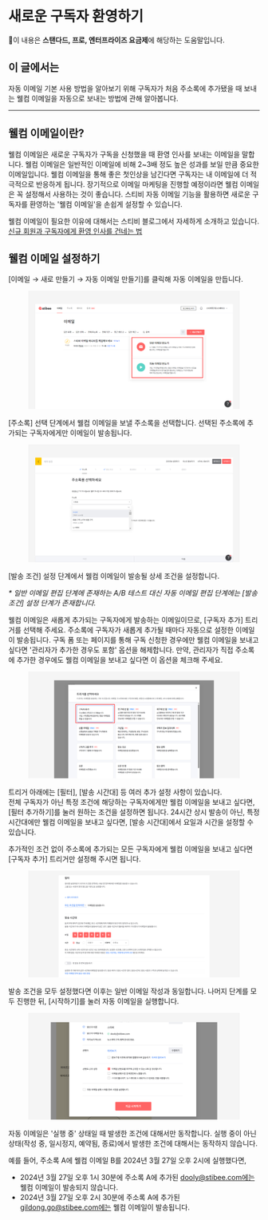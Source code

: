 # 새로운 구독자 환영하기

💬이 내용은 **스탠다드, 프로, 엔터프라이즈 요금제**에 해당하는 도움말입니다.

## 이 글에서는

자동 이메일 기본 사용 방법을 알아보기 위해 구독자가 처음 주소록에 추가됐을 때 보내는 웰컴 이메일을 자동으로 보내는 방법에 관해 알아봅니다.

***

## 웰컴 이메일이란?

웰컴 이메일은 새로운 구독자가 구독을 신청했을 때 환영 인사를 보내는 이메일을 말합니다. 웰컴 이메일은 일반적인 이메일에 비해 2\~3배 정도 높은 성과를 보일 만큼 중요한 이메일입니다. 웰컴 이메일을 통해 좋은 첫인상을 남긴다면 구독자는 내 이메일에 더 적극적으로 반응하게 됩니다. 장기적으로 이메일 마케팅을 진행할 예정이라면 웰컴 이메일은 꼭 설정해서 사용하는 것이 좋습니다. 스티비 자동 이메일 기능을 활용하면 새로운 구독자를 환영하는 '웰컴 이메일'을 손쉽게 설정할 수 있습니다.

웰컴 이메일이 필요한 이유에 대해서는 스티비 블로그에서 자세하게 소개하고 있습니다.
\
[신규 회원과 구독자에게 환영 인사를 건네는 법](https://blog.stibee.com/singyu-hoeweongwa-gudogjaege-hwanyeong-insareul-geonneneun-beob/)



## 웰컴 이메일 설정하기

\[이메일 → 새로 만들기 → 자동 이메일 만들기]를 클릭해 자동 이메일을 만듭니다.&#x20;

<figure><img src="../.gitbook/assets/image (5) (1) (1) (1).png" alt=""><figcaption></figcaption></figure>

\[주소록] 선택 단계에서 웰컴 이메일을 보낼 주소록을 선택합니다. 선택된 주소록에 추가되는 구독자에게만 이메일이 발송됩니다.

<figure><img src="../.gitbook/assets/웰컴 이메일_1.png" alt=""><figcaption></figcaption></figure>

\[발송 조건] 설정 단계에서 웰컴 이메일이 발송될 상세 조건을 설정합니다.

_\* 일반 이메일 편집 단계에 존재하는 A/B 테스트 대신 자동 이메일 편집 단계에는 \[발송 조건] 설정 단계가 존재합니다._

웰컴 이메일은 새롭게 추가되는 구독자에게 발송하는 이메일이므로, \[구독자 추가] 트리거를 선택해 주세요. 주소록에 구독자가 새롭게 추가될 때마다 자동으로 설정한 이메일이 발송됩니다. 구독 폼 또는 페이지를 통해 구독 신청한 경우에만 웰컴 이메일을 보내고 싶다면 '관리자가 추가한 경우도 포함' 옵션을 해제합니다. 만약, 관리자가 직접 주소록에 추가한 경우에도 웰컴 이메일을 보내고 싶다면 이 옵션을 체크해 주세요.

<figure><img src="../.gitbook/assets/자동 이메일 구독자 추가 트리거.png" alt=""><figcaption></figcaption></figure>

트리거 아래에는 \[필터], \[발송 시간대] 등 여러 추가 설정 사항이 있습니다.
\
전체 구독자가 아닌 특정 조건에 해당하는 구독자에게만 웰컴 이메일을 보내고 싶다면, \[필터 추가하기]를 눌러 원하는 조건을 설정하면 됩니다. 24시간 상시 발송이 아닌, 특정 시간대에만 웰컴 이메일을 보내고 싶다면, \[발송 시간대]에서 요일과 시간을 설정할 수 있습니다.

추가적인 조건 없이 주소록에 추가되는 모든 구독자에게 웰컴 이메일을 보내고 싶다면 \[구독자 추가] 트리거만 설정해 주시면 됩니다.

<figure><img src="../.gitbook/assets/자동 이메일 필터, 발송 시간대.png" alt=""><figcaption></figcaption></figure>

발송 조건을 모두 설정했다면 이후는 일반 이메일 작성과 동일합니다. 나머지 단계를 모두 진행한 뒤, \[시작하기]를 눌러 자동 이메일을 실행합니다.

<figure><img src="../.gitbook/assets/자동 이메일 시작하기.png" alt=""><figcaption></figcaption></figure>

자동 이메일은 '실행 중' 상태일 때 발생한 조건에 대해서만 동작합니다. 실행 중이 아닌 상태(작성 중, 일시정지, 예약됨, 종료)에서 발생한 조건에 대해서는 동작하지 않습니다.

예를 들어, 주소록 A에 웰컴 이메일 B를 2024년 3월 27일 오후 2시에 실행했다면,

* 2024년 3월 27일 오후 1시 30분에 주소록 A에 추가된 dooly@stibee.com에는 웰컴 이메일이 발송되지 않습니다.
* 2024년 3월 27일 오후 2시 30분에 주소록 A에 추가된 gildong.go@stibee.com에는 웰컴 이메일이 발송됩니다.
